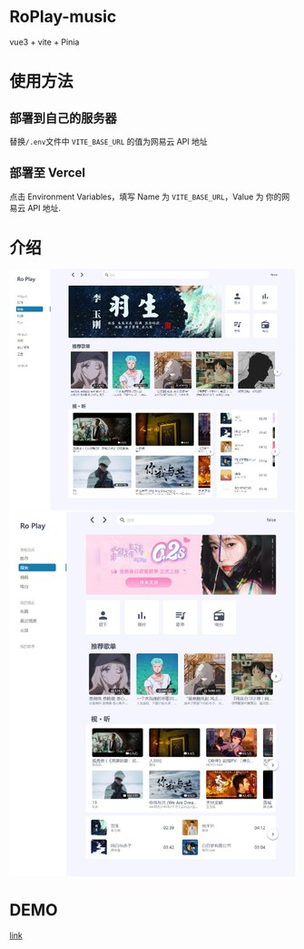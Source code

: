 # RoPlay-music

vue3 + vite + Pinia

# 使用方法

## 部署到自己的服务器

替换`/.env`文件中 `VITE_BASE_URL` 的值为网易云 API 地址

## 部署至 Vercel

点击 Environment Variables，填写 Name 为 `VITE_BASE_URL`，Value 为 你的网易云 API 地址.

# 介绍

![首页-lg](./images/feed-lg.png)
![首页-md](./images/feed-md.png)

# DEMO

[link](https://ro-play-vue3-69xxynv91-wskkku.vercel.app/#/)
